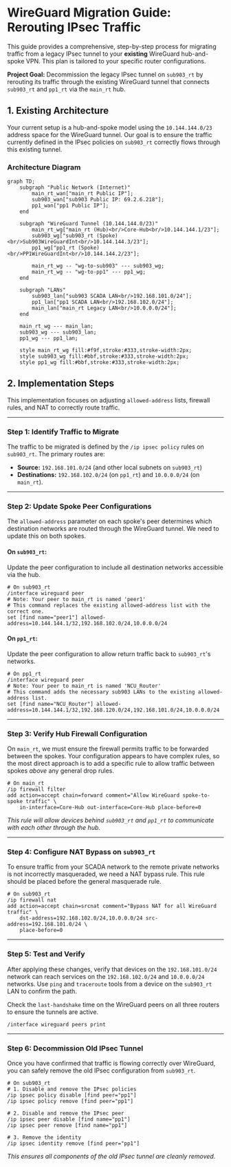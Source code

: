# WireGuard Migration Guide: Rerouting IPsec Traffic

This guide provides a comprehensive, step-by-step process for migrating traffic from a legacy IPsec tunnel to your **existing** WireGuard hub-and-spoke VPN. This plan is tailored to your specific router configurations.

**Project Goal:** Decommission the legacy IPsec tunnel on `sub903_rt` by rerouting its traffic through the existing WireGuard tunnel that connects `sub903_rt` and `pp1_rt` via the `main_rt` hub.

## 1. Existing Architecture

Your current setup is a hub-and-spoke model using the `10.144.144.0/23` address space for the WireGuard tunnel. Our goal is to ensure the traffic currently defined in the IPsec policies on `sub903_rt` correctly flows through this existing tunnel.

### Architecture Diagram

```mermaid
graph TD;
    subgraph "Public Network (Internet)"
        main_rt_wan["main_rt Public IP"];
        sub903_wan["sub903 Public IP: 69.2.6.218"];
        pp1_wan["pp1 Public IP"];
    end

    subgraph "WireGuard Tunnel (10.144.144.0/23)"
        main_rt_wg["main_rt (Hub)<br/>Core-Hub<br/>10.144.144.1/23"];
        sub903_wg["sub903_rt (Spoke)<br/>Sub903WireGuardInt<br/>10.144.144.3/23"];
        pp1_wg["pp1_rt (Spoke)<br/>PP1WireGuardInt<br/>10.144.144.2/23"];

        main_rt_wg -- "wg-to-sub903" --- sub903_wg;
        main_rt_wg -- "wg-to-pp1" --- pp1_wg;
    end

    subgraph "LANs"
        sub903_lan["sub903 SCADA LAN<br/>192.168.101.0/24"];
        pp1_lan["pp1 SCADA LAN<br/>192.168.102.0/24"];
        main_lan["main_rt Legacy LAN<br/>10.0.0.0/24"];
    end

    main_rt_wg --- main_lan;
    sub903_wg --- sub903_lan;
    pp1_wg --- pp1_lan;

    style main_rt_wg fill:#f9f,stroke:#333,stroke-width:2px;
    style sub903_wg fill:#bbf,stroke:#333,stroke-width:2px;
    style pp1_wg fill:#bbf,stroke:#333,stroke-width:2px;
```

## 2. Implementation Steps

This implementation focuses on adjusting `allowed-address` lists, firewall rules, and NAT to correctly route traffic.

---

### Step 1: Identify Traffic to Migrate

The traffic to be migrated is defined by the `/ip ipsec policy` rules on `sub903_rt`. The primary routes are:
-   **Source:** `192.168.101.0/24` (and other local subnets on `sub903_rt`)
-   **Destinations:** `192.168.102.0/24` (on `pp1_rt`) and `10.0.0.0/24` (on `main_rt`).

---

### Step 2: Update Spoke Peer Configurations

The `allowed-address` parameter on each spoke's peer determines which destination networks are routed through the WireGuard tunnel. We need to update this on both spokes.

#### On `sub903_rt`:
Update the peer configuration to include all destination networks accessible via the hub.

```rsc
# On sub903_rt
/interface wireguard peer
# Note: Your peer to main_rt is named 'peer1'
# This command replaces the existing allowed-address list with the correct one.
set [find name="peer1"] allowed-address=10.144.144.1/32,192.168.102.0/24,10.0.0.0/24
```

#### On `pp1_rt`:
Update the peer configuration to allow return traffic back to `sub903_rt`'s networks.

```rsc
# On pp1_rt
/interface wireguard peer
# Note: Your peer to main_rt is named 'NCU_Router'
# This command adds the necessary sub903 LANs to the existing allowed-address list.
set [find name="NCU_Router"] allowed-address=10.144.144.1/32,192.168.120.0/24,192.168.101.0/24,10.0.0.0/24
```

---

### Step 3: Verify Hub Firewall Configuration

On `main_rt`, we must ensure the firewall permits traffic to be forwarded between the spokes. Your configuration appears to have complex rules, so the most direct approach is to add a specific rule to allow traffic between spokes *above* any general drop rules.

```rsc
# On main_rt
/ip firewall filter
add action=accept chain=forward comment="Allow WireGuard spoke-to-spoke traffic" \
    in-interface=Core-Hub out-interface=Core-Hub place-before=0
```
*This rule will allow devices behind `sub903_rt` and `pp1_rt` to communicate with each other through the hub.*

---

### Step 4: Configure NAT Bypass on `sub903_rt`

To ensure traffic from your SCADA network to the remote private networks is not incorrectly masqueraded, we need a NAT bypass rule. This rule should be placed before the general masquerade rule.

```rsc
# On sub903_rt
/ip firewall nat
add action=accept chain=srcnat comment="Bypass NAT for all WireGuard traffic" \
    dst-address=192.168.102.0/24,10.0.0.0/24 src-address=192.168.101.0/24 \
    place-before=0
```

---

### Step 5: Test and Verify

After applying these changes, verify that devices on the `192.168.101.0/24` network can reach services on the `192.168.102.0/24` and `10.0.0.0/24` networks. Use `ping` and `traceroute` tools from a device on the `sub903_rt` LAN to confirm the path.

Check the `last-handshake` time on the WireGuard peers on all three routers to ensure the tunnels are active.

```rsc
/interface wireguard peers print
```

---

### Step 6: Decommission Old IPsec Tunnel

Once you have confirmed that traffic is flowing correctly over WireGuard, you can safely remove the old IPsec configuration from `sub903_rt`.

```rsc
# On sub903_rt
# 1. Disable and remove the IPsec policies
/ip ipsec policy disable [find peer="pp1"]
/ip ipsec policy remove [find peer="pp1"]

# 2. Disable and remove the IPsec peer
/ip ipsec peer disable [find name="pp1"]
/ip ipsec peer remove [find name="pp1"]

# 3. Remove the identity
/ip ipsec identity remove [find peer="pp1"]
```
*This ensures all components of the old IPsec tunnel are cleanly removed.* 